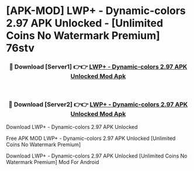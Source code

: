 # [APK-MOD] LWP+ - Dynamic-colors 2.97 APK Unlocked - [Unlimited Coins No Watermark Premium] 76stv



<div align="center">
<h3>🔴 Download [Server1] 👉👉 <a href="https://momento.my/?title=LWP+_-_Dynamic-colors_2.97_APK_Unlocked">LWP+ - Dynamic-colors 2.97 APK Unlocked Mod Apk</a></h3><br>

<h3>🔴 Download [Server2] 👉👉 <a href="https://momento.my/?title=LWP+_-_Dynamic-colors_2.97_APK_Unlocked">LWP+ - Dynamic-colors 2.97 APK Unlocked Mod Apk</a></h3>
</div>



Download LWP+ - Dynamic-colors 2.97 APK Unlocked 

Free APK MOD LWP+ - Dynamic-colors 2.97 APK Unlocked [Unlimited Coins No Watermark Premium]

Download LWP+ - Dynamic-colors 2.97 APK Unlocked [Unlimited Coins No Watermark Premium] Mod For Android
